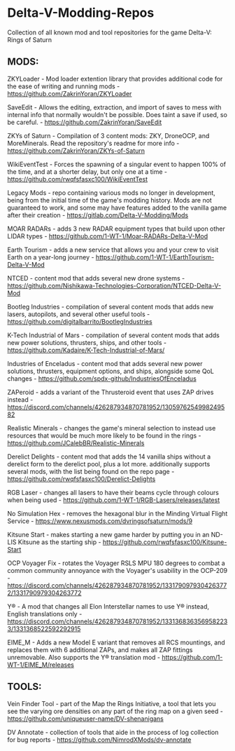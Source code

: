 # Delta-V-Modding-Repos
Collection of all known mod and tool repositories for the game Delta-V: Rings of Saturn

## MODS:
ZKYLoader - Mod loader extention library that provides additional code for the ease of writing and running mods - https://github.com/ZakrinYoran/ZKYLoader

SaveEdit - Allows the editing, extraction, and import of saves to mess with internal info that normally wouldn't be possible. Does taint a save if used, so be careful. - https://github.com/ZakrinYoran/SaveEdit

ZKYs of Saturn - Compilation of 3 content mods: ZKY, DroneOCP, and MoreMinerals. Read the repository's readme for more info - https://github.com/ZakrinYoran/ZKYs-of-Saturn

WikiEventTest - Forces the spawning of a singular event to happen 100% of the time, and at a shorter delay, but only one at a time - https://github.com/rwqfsfasxc100/WikiEventTest

Legacy Mods - repo containing various mods no longer in development, being from the initial time of the game's modding history. Mods are not guaranteed to work, and some may have features added to the vanilla game after their creation - https://gitlab.com/Delta-V-Modding/Mods

MOAR RADARs - adds 3 new RADAR equipment types that build upon other LIDAR types - https://github.com/1-WT-1/Moar-RADARs-Delta-V-Mod

Earth Tourism - adds a new service that allows you and your crew to visit Earth on a year-long journey - https://github.com/1-WT-1/EarthTourism-Delta-V-Mod

NTCED - content mod that adds several new drone systems - https://github.com/Nishikawa-Technologies-Corporation/NTCED-Delta-V-Mod

Bootleg Industries - compilation of several content mods that adds new lasers, autopilots, and several other useful tools - https://github.com/digitalbarrito/BootlegIndustries

K-Tech Industrial of Mars - compilation of several content mods that adds new power solutions, thrusters, ships, and other tools - https://github.com/Kadaire/K-Tech-Industrial-of-Mars/

Industries of Enceladus - content mod that adds several new power solutions, thrusters, equipment options, and ships, alongside some QoL changes - https://github.com/spdx-github/IndustriesOfEnceladus

ZAPeroid - adds a variant of the Thrusteroid event that uses ZAP drives instead - https://discord.com/channels/426287934870781952/1305976254998249582

Realistic Minerals - changes the game's mineral selection to instead use resources that would be much more likely to be found in the rings - https://github.com/JCalebBR/Realistic-Minerals

Derelict Delights - content mod that adds the 14 vanilla ships without a derelict form to the derelict pool, plus a lot more. additionally supports several mods, with the list being found on the repo page - https://github.com/rwqfsfasxc100/Derelict-Delights

RGB Laser - changes all lasers to have their beams cycle through colours when being used - https://github.com/1-WT-1/RGB-Lasers/releases/latest

No Simulation Hex - removes the hexagonal blur in the Minding Virtual Flight Service - https://www.nexusmods.com/dvringsofsaturn/mods/9

Kitsune Start - makes starting a new game harder by putting you in an ND-LIS Kitsune as the starting ship - https://github.com/rwqfsfasxc100/Kitsune-Start

OCP Voyager Fix - rotates the Voyager RSLS MPU 180 degrees to combat a common community annoyance with the Voyager's usability in the OCP-209 - https://discord.com/channels/426287934870781952/1331790979304263772/1331790979304263772

Y® - A mod that changes all Elon Interstellar names to use Y® instead, English translations only - https://discord.com/channels/426287934870781952/1331368363569582233/1331368522592292915

EIME_M - Adds a new Model E variant that removes all RCS mountings, and replaces them with 6 additional ZAPs, and makes all ZAP fittings unremovable. Also supports the Y® translation mod - https://github.com/1-WT-1/EIME_M/releases

## TOOLS:
Vein Finder Tool - part of the Map the Rings Initiative, a tool that lets you see the varying ore densities on any part of the ring map on a given seed - https://github.com/uniqueuser-name/DV-shenanigans

DV Annotate - collection of tools that aide in the process of log collection for bug reports - https://github.com/NimrodXMods/dv-annotate
